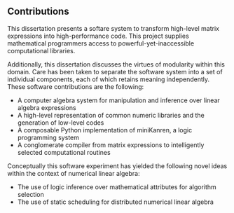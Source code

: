 
Contributions
-------------

This dissertation presents a softare system to transform high-level matrix expressions into high-performance code.  This project supplies mathematical programmers access to powerful-yet-inaccessible computational libraries.

Additionally, this dissertation discusses the virtues of modularity within this domain.  Care has been taken to separate the software system into a set of individual components, each of which retains meaning independently.  These software contributions are the following:

*   A computer algebra system for manipulation and inference over linear algebra expressions
*   A high-level representation of common numeric libraries and the generation of low-level codes
*   A composable Python implementation of miniKanren, a logic programming system
*   A conglomerate compiler from matrix expressions to intelligently selected computational routines 

Conceptually this software experiment has yielded the following novel ideas within the context of numerical linear algebra:

*   The use of logic inference over mathematical attributes for algorithm selection
*   The use of static scheduling for distributed numerical linear algebra

